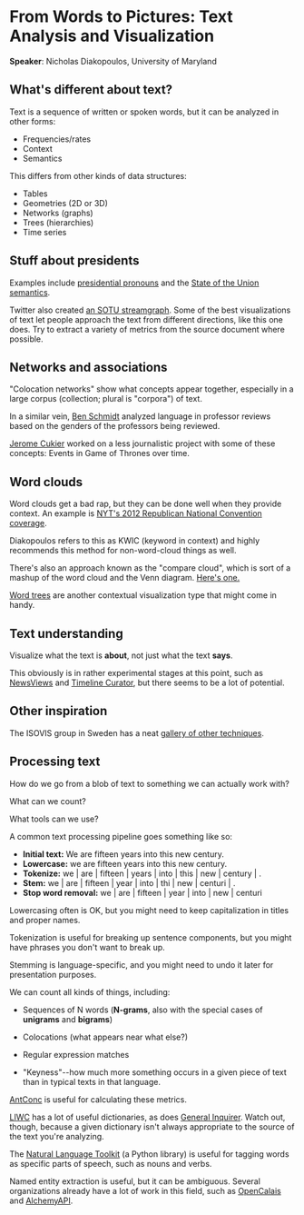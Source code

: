 # From Words to Pictures: Text Analysis and Visualization #

**Speaker**: Nicholas Diakopoulos, University of Maryland

## What's different about text? ##

Text is a sequence of written or spoken words, but it can be analyzed
in other forms:

* Frequencies/rates
* Context
* Semantics

This differs from other kinds of data structures:

* Tables
* Geometries (2D or 3D)
* Networks (graphs)
* Trees (hierarchies)
* Time series

## Stuff about presidents ##

Examples include [presidential pronouns](http://www.buzzfeed.com/johntemplon/obamas-pronouns-dont-make-him-narcissist)
and the [State of the Union semantics](http://www.washingtonpost.com/wp-srv/special/politics/2014-state-of-the-union/language-of-sotu/).

Twitter also created [an SOTU streamgraph](http://twitter.github.io/interactive/sotu2015/).
Some of the best visualizations of text let people approach the text from
different directions, like this one does. Try to extract a variety of metrics
from the source document where possible.

## Networks and associations ##

"Colocation networks" show what concepts appear together, especially in a large
corpus (collection; plural is "corpora") of text.

In a similar vein, [Ben Schmidt](http://benschmidt.org/profGender/) analyzed
language in professor reviews based on the genders of the professors being
reviewed.

[Jerome Cukier](http://www.jeromecukier.net/projects/agot/events.html) worked
on a less journalistic project with some of these concepts: Events in Game of
Thrones over time.

## Word clouds ##

Word clouds get a bad rap, but they can be done well when they provide context.
An example is [NYT's 2012 Republican National Convention coverage](http://www.nytimes.com/interactive/2012/08/28/us/politics/convention-word-counts.html?_r=0).

Diakopoulos refers to this as KWIC (keyword in context) and highly recommends
this method for non-word-cloud things as well.

There's also an approach known as the "compare cloud", which is sort of a
mashup of the word cloud and the Venn diagram. [Here's one.](http://nad.webfactional.com/lingoscope/v2/)

[Word trees](http://www.jasondavies.com/wordtree) are another contextual
visualization type that might come in handy.

## Text understanding ##

Visualize what the text is **about**, not just what the text **says**.

This obviously is in rather experimental stages at this point, such as
[NewsViews](http://www.nickdiakopoulos.com/wp-content/uploads/2011/07/NewsViews_20140112_CR.pdf)
and [Timeline Curator](http://www.cs.ubc.ca/group/infovis/software/TimeLineCurator/),
but there seems to be a lot of potential.

## Other inspiration ##

The ISOVIS group in Sweden has a neat [gallery of other techniques](http://textvis.lnu.se/).

## Processing text ##

How do we go from a blob of text to something we can actually work with?

What can we count?

What tools can we use?

A common text processing pipeline goes something like so:

* **Initial text:** We are fifteen years into this new century.
* **Lowercase:** we are fifteen years into this new century.
* **Tokenize:** we | are | fifteen | years | into | this | new | century | .
* **Stem:** we | are | fifteen | year | into | thi | new | centuri | .
* **Stop word removal:** we | are | fifteen | year | into | new | centuri

Lowercasing often is OK, but you might need to keep capitalization in titles
and proper names.

Tokenization is useful for breaking up sentence components, but you might have
phrases you don't want to break up.

Stemming is language-specific, and you might need to undo it later for
presentation purposes.

We can count all kinds of things, including:

* Sequences of N words (**N-grams**, also with the special cases of
  **unigrams** and **bigrams**)

* Colocations (what appears near what else?)

* Regular expression matches

* "Keyness"--how much more something occurs in a given piece of text than in
  typical texts in that language.

[AntConc](http://www.laurenceanthony.net/software/antconc/) is useful for
calculating these metrics.

[LIWC](http://www.liwc.net/) has a lot of useful dictionaries, as does
[General Inquirer](http://www.wjh.harvard.edu/~inquirer/). Watch out, though,
because a given dictionary isn't always appropriate to the source of the text
you're analyzing.

The [Natural Language Toolkit](http://nltk.org/) (a Python library) is useful
for tagging words as specific parts of speech, such as nouns and verbs.

Named entity extraction is useful, but it can be ambiguous. Several
organizations already have a lot of work in this field, such as
[OpenCalais](http://www.opencalais.com/) and [AlchemyAPI](http://www.alchemyapi.com/).
